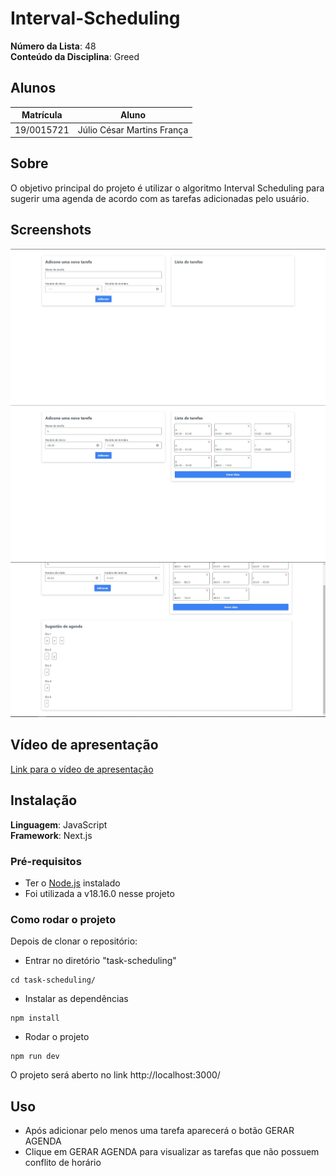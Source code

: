 # Interval-Scheduling

**Número da Lista**: 48<br>
**Conteúdo da Disciplina**: Greed<br>

## Alunos

| Matrícula  | Aluno                      |
| ---------- | -------------------------- |
| 19/0015721 | Júlio César Martins França |

## Sobre

O objetivo principal do projeto é utilizar o algoritmo Interval Scheduling para sugerir uma agenda de acordo com as tarefas adicionadas pelo usuário.

## Screenshots

<img src="img/Screenshot_1.jpg">
<img src="img/Screenshot_2.jpg">
<img src="img/Screenshot_3.jpg">

## Vídeo de apresentação

[Link para o vídeo de apresentação](https://youtu.be/uaBBs01ukJg)

## Instalação

**Linguagem**: JavaScript<br>
**Framework**: Next.js<br>

### Pré-requisitos

- Ter o [Node.js](https://nodejs.org/en) instalado
- Foi utilizada a v18.16.0 nesse projeto

### Como rodar o projeto

Depois de clonar o repositório:

- Entrar no diretório "task-scheduling"

```
cd task-scheduling/
```

- Instalar as dependências

```
npm install
```

- Rodar o projeto

```
npm run dev
```

O projeto será aberto no link http://localhost:3000/

## Uso

- Após adicionar pelo menos uma tarefa aparecerá o botão GERAR AGENDA
- Clique em GERAR AGENDA para visualizar as tarefas que não possuem conflito de horário
